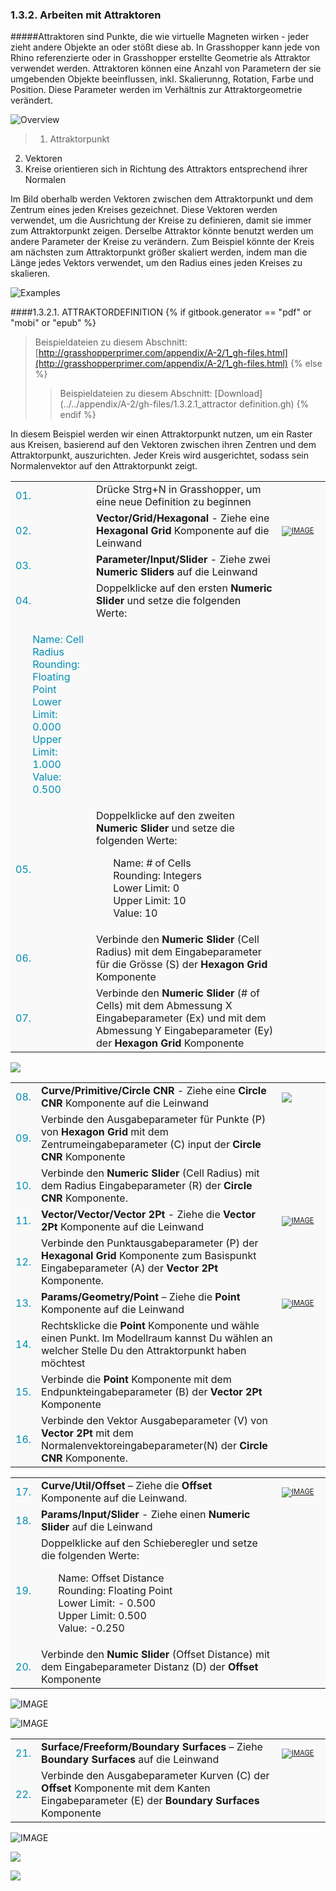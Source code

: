 ﻿<style>
td:nth-child(1) {color: #008DB2}
td:nth-child(3)	{font-size: 70%;width: 15%;}
td {background-color: #F9F9F9;}
thead {display: none}
</style>
### 1.3.2. Arbeiten mit Attraktoren

#####Attraktoren sind Punkte, die wie virtuelle Magneten wirken - jeder zieht andere Objekte an oder stößt diese ab. In Grasshopper kann jede von Rhino referenzierte oder in Grasshopper erstellte Geometrie als Attraktor verwendet werden. Attraktoren können eine Anzahl von Parametern der sie umgebenden Objekte beeinflussen, inkl. Skalierunng, Rotation, Farbe und Position. Diese Parameter werden im Verhältnis zur Attraktorgeometrie verändert.

![Overview](images/1-3-2/1-3-2_001-attractor-overview.png)
>1. Attraktorpunkt
2. Vektoren
3. Kreise orientieren sich in Richtung des Attraktors entsprechend ihrer Normalen

Im Bild oberhalb werden Vektoren zwischen dem Attraktorpunkt und dem Zentrum eines jeden Kreises gezeichnet. Diese Vektoren werden verwendet, um die Ausrichtung der Kreise zu definieren, damit sie immer zum Attraktorpunkt zeigen. Derselbe Attraktor könnte benutzt werden um andere Parameter der Kreise zu verändern. Zum Beispiel könnte der Kreis am nächsten zum Attraktorpunkt größer skaliert werden, indem man die Länge jedes Vektors verwendet, um den Radius eines jeden Kreises zu skalieren.

![Examples](images/1-3-2/1-3-2_002-attractor-examples.png)

####1.3.2.1. ATTRAKTORDEFINITION
{% if gitbook.generator == "pdf" or "mobi" or "epub" %}
>Beispieldateien zu diesem Abschnitt: [http://grasshopperprimer.com/appendix/A-2/1_gh-files.html](http://grasshopperprimer.com/appendix/A-2/1_gh-files.html)
{% else %}
>>Beispieldateien zu diesem Abschnitt: [Download](../../appendix/A-2/gh-files/1.3.2.1_attractor definition.gh)
{% endif %}

In diesem Beispiel werden wir einen Attraktorpunkt nutzen, um ein Raster aus Kreisen, basierend auf den Vektoren zwischen ihren Zentren und dem Attraktorpunkt, auszurichten. Jeder Kreis wird ausgerichtet, sodass sein Normalenvektor auf den Attraktorpunkt zeigt.

||||
|--|--|--|
|01.| Drücke Strg+N in Grasshopper, um eine neue Definition zu beginnen||
|02.| **Vector/Grid/Hexagonal** -  Ziehe eine **Hexagonal Grid** Komponente auf die Leinwand|[![IMAGE](images/1-3-2/1-3-2_003-hex-grid-component.png)](../../appendix/A-1/0_index-of-components.html#VGHexGrid)|
|03.| **Parameter/Input/Slider** - Ziehe zwei **Numeric Sliders** auf die Leinwand||
|04.| Doppelklicke auf den ersten **Numeric Slider** und setze die folgenden Werte:
<ul>Name: Cell Radius<br>Rounding: Floating Point<br>Lower Limit: 0.000<br>Upper Limit: 1.000<br>Value: 0.500</ul>||
|05.| Doppelklicke auf den zweiten **Numeric Slider** und setze die folgenden Werte:<ul>Name: # of Cells<br>Rounding: Integers<br>Lower Limit: 0<br>Upper Limit: 10<br>Value: 10</ul>||
|06.| Verbinde den **Numeric Slider** (Cell Radius) mit dem Eingabeparameter für die Grösse (S) der **Hexagon Grid** Komponente||
|07.| Verbinde den **Numeric Slider** (# of Cells) mit dem Abmessung X Eingabeparameter (Ex) und mit dem Abmessung Y Eingabeparameter (Ey) der **Hexagon Grid** Komponente|||

![](images/1-3-2/1-3-2_004-definition1.png)

||||
|--|--|--|
|08.| **Curve/Primitive/Circle CNR** - Ziehe eine **Circle CNR** Komponente auf die Leinwand|[![](images/1-3-2/1-3-2_005-circle-CNR.png)](../../appendix/A-1/0_index-of-components.html#CPCirCNR)|
|09.| Verbinde den Ausgabeparameter für Punkte (P) von **Hexagon Grid** mit dem Zentrumeingabeparameter (C) input der **Circle CNR** Komponente||
|10.| Verbinde den **Numeric Slider** (Cell Radius) mit dem Radius Eingabeparameter (R) der **Circle CNR** Komponente.||
|11.| **Vector/Vector/Vector 2Pt** - Ziehe die **Vector 2Pt** Komponente auf die Leinwand|[![IMAGE](images/1-3-2/1-3-2_006-vector-2pt.png)](../../appendix/A-1/0_index-of-components.html#VVVec2Pt)|
|12.| Verbinde den Punktausgabeparameter (P) der **Hexagonal Grid** Komponente zum Basispunkt Eingabeparameter (A) der **Vector 2Pt** Komponente.||
|13.| **Params/Geometry/Point** – Ziehe die **Point** Komponente auf die Leinwand|[![IMAGE](images/1-3-2/1-3-2_007-point.png)](../../appendix/A-1/0_index-of-components.html#PGPt)|
|14.| Rechtsklicke die **Point** Komponente und wähle einen Punkt. Im Modellraum kannst Du wählen an welcher Stelle Du den Attraktorpunkt haben möchtest||
|15.| Verbinde die **Point** Komponente mit dem Endpunkteingabeparameter (B) der **Vector 2Pt** Komponente||
|16.| Verbinde den Vektor Ausgabeparameter (V) von **Vector 2Pt** mit dem Normalenvektoreingabeparameter(N) der **Circle CNR** Komponente.|||

||||
|--|--|--|
|17.| **Curve/Util/Offset** – Ziehe die **Offset** Komponente auf die Leinwand.|[![IMAGE](images/1-3-2/1-3-2_009-offset.png)](../../appendix/A-1/0_index-of-components.html#CUOffset)|
|18.| **Params/Input/Slider** - Ziehe einen **Numeric Slider** auf die Leinwand||
|19.| Doppelklicke auf den Schieberegler und setze die folgenden Werte:<ul>Name: Offset Distance<br>Rounding: Floating Point<br>Lower Limit: - 0.500<br>Upper Limit: 0.500<br>Value: -0.250</ul>||
|20.| Verbinde den **Numic Slider** (Offset Distance) mit dem Eingabeparameter Distanz (D) der **Offset** Komponente|||

![IMAGE](images/1-3-2/1-3-2_010-definition3.png)

![IMAGE](images/1-3-2/1-3-2_011-output3.png)

||||
|--|--|--|
|21.| **Surface/Freeform/Boundary Surfaces** – Ziehe **Boundary Surfaces** auf die Leinwand|[![IMAGE](images/1-3-2/1-3-2_012-boundary-surface.png)](../../appendix/A-1/0_index-of-components.html#SFBoundary)|
|22.| Verbinde den Ausgabeparameter Kurven (C) der **Offset** Komponente mit dem Kanten Eingabeparameter (E) der **Boundary Surfaces** Komponente|||

![IMAGE](images/1-3-2/1-3-2_013-definition4.png)


![](images/1-3-2/1-3-2_014-small-examples.png)

![](images/1-3-2/1-3-2_015-large-example.png)
